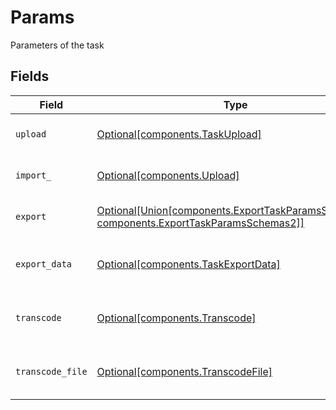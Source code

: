 # Params

Parameters of the task


## Fields

| Field                                                                                                                                     | Type                                                                                                                                      | Required                                                                                                                                  | Description                                                                                                                               |
| ----------------------------------------------------------------------------------------------------------------------------------------- | ----------------------------------------------------------------------------------------------------------------------------------------- | ----------------------------------------------------------------------------------------------------------------------------------------- | ----------------------------------------------------------------------------------------------------------------------------------------- |
| `upload`                                                                                                                                  | [Optional[components.TaskUpload]](../../models/components/taskupload.md)                                                                  | :heavy_minus_sign:                                                                                                                        | Parameters for the upload task                                                                                                            |
| `import_`                                                                                                                                 | [Optional[components.Upload]](../../models/components/upload.md)                                                                          | :heavy_minus_sign:                                                                                                                        | Parameters for the upload task                                                                                                            |
| `export`                                                                                                                                  | [Optional[Union[components.ExportTaskParamsSchemas1, components.ExportTaskParamsSchemas2]]](../../models/components/exporttaskparams1.md) | :heavy_minus_sign:                                                                                                                        | Parameters for the export task                                                                                                            |
| `export_data`                                                                                                                             | [Optional[components.TaskExportData]](../../models/components/taskexportdata.md)                                                          | :heavy_minus_sign:                                                                                                                        | Parameters for the export-data task                                                                                                       |
| `transcode`                                                                                                                               | [Optional[components.Transcode]](../../models/components/transcode.md)                                                                    | :heavy_minus_sign:                                                                                                                        | Parameters for the transcode task                                                                                                         |
| `transcode_file`                                                                                                                          | [Optional[components.TranscodeFile]](../../models/components/transcodefile.md)                                                            | :heavy_minus_sign:                                                                                                                        | Parameters for the transcode-file task                                                                                                    |